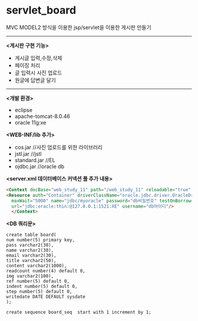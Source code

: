 # servlet_board
MVC MODEL2 방식을 이용한 jsp/servlet을 이용한 게시판 만들기
 
***

**<게시판 구현 기능>**
-  게시글 입력,수정,삭제
-  페이징 처리
-  글 입력시 사진 업로드
-  원글에 답변글 달기

***

**<개발 환경>**
- eclipse
- apache-tomcat-8.0.46
- oracle 11g:xe

**<WEB-INF/lib 추가>**
-  cos.jar  //사진 업로드를 위한 라이브러리
-  jstl.jar //jstl
-  standard.jar //EL
-  ojdbc.jar  //oracle db

**<server.xml 데이터베이스 커넥션 풀 추가 내용>**
```html
<Context docBase="web_study_11" path="/web_study_11" reloadable="true" source="org.eclipse.jst.jee.server:web_study_11">
<Resource auth="Container" driverClassName="oracle.jdbc.driver.OracleDriver" loginTimeout="10" maxActive="50" maxIdle="20" 
  maxWait="5000" name="jdbc/myoracle" password="db비밀번호" testOnBorrow="true" type="javax.sql.DataSource"
  url="jdbc:oracle:thin:@127.0.0.1:1521:XE" username="db아이디"/>
  </Context>
```

**<DB 쿼리문>**
<pre><code>create table board(
num number(5) primary key,
pass varchar2(30),
name varchar2(30),
email varchar2(30),
title varchar2(50),
content varchar2(1000),
readcount number(4) default 0,
img varchar2(100),
ref number(5) default 0,
indent number(5) default 0,
step number(5) default 0,
writedate DATE DEFAULT sysdate
);

create sequence board_seq  start with 1 increment by 1;
</code></pre>

